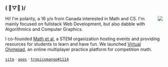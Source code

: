 ### ( ﾟ▽ﾟ )/

<img align="right" src="https://github-readme-stats.vercel.app/api?username=polarr&show_icons=true&text_color=718096&bg_color=00000000&hide_title=true&hide_border=true&count_private=false&include_all_commits=true" />

Hi! I'm polarity, a 16 y/o from Canada interested in Math and CS.
I'm mainly focused on fullstack Web Development, but also dabble with Algorithmics and Computer Graphics.

I co-founded [Math et al](https://mathetal.netlify.app), a STEM organization hosting events and providing resources for students to learn and have fun. We launched [Virtual Olympiad](https://github.com/polarr/virtual-olympiad), an online multiplayer practice platform for competition math. 

[`site`](https://polarr.github.io) · [`aops`](https://artofproblemsolving.com/community/user/polarity) ·  [`tropicomango#1114`](https://discord.com) 

<!-- Credit to https://github.com/aidenybai for the README format -->
